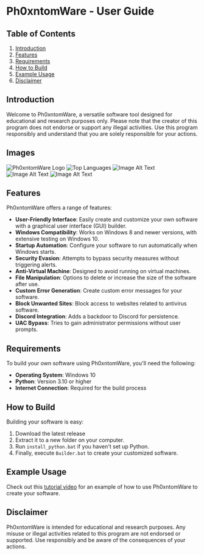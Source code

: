 # Ph0xntomWare - User Guide

## Table of Contents

1. [Introduction](#introduction)
2. [Features](#features)
3. [Requirements](#requirements)
4. [How to Build](#how-to-build)
5. [Example Usage](#example-usage)
6. [Disclaimer](#disclaimer)

## Introduction

Welcome to Ph0xntomWare, a versatile software tool designed for educational and research purposes only. Please note that the creator of this program does not endorse or support any illegal activities. Use this program responsibly and understand that you are solely responsible for your actions.

## Images

![Ph0xntomWare Logo](https://media.discordapp.net/attachments/1360757183616385166/1360925726840197140/145384975.png?ex=67fce45a&is=67fb92da&hm=eedd2dff59c130989a4d0358bfbb27b793cf1f197892d2b67e20f57398349609&=&format=webp&quality=lossless&width=621&height=621)
![Top Languages](https://img.shields.io/github/languages/top/Phxnt0m1/Phxnt0mWare)
 ![Image Alt Text](https://cdn.discordapp.com/attachments/1151514125701230623/1152671588894912522/image.png)
 ![Image Alt Text](https://cdn.discordapp.com/attachments/1151514125701230623/1152687837351776306/noun-hannya-mask-4933306.png)
![Image Alt Text](https://camo.githubusercontent.com/db7ef95c4fbb211f148b0f49e4337370b31372cb02fb64a74ec661f52c20ffe0/68747470733a2f2f63646e2e646973636f72646170702e636f6d2f6174746163686d656e74732f313135313438343835343330333732373636392f313135313531383233353834323333303735352f696d6167652e706e67)

## Features

Ph0xntomWare offers a range of features:

- **User-Friendly Interface**: Easily create and customize your own software with a graphical user interface (GUI) builder.
- **Windows Compatibility**: Works on Windows 8 and newer versions, with extensive testing on Windows 10.
- **Startup Automation**: Configure your software to run automatically when Windows starts.
- **Security Evasion**: Attempts to bypass security measures without triggering alerts.
- **Anti-Virtual Machine**: Designed to avoid running on virtual machines.
- **File Manipulation**: Options to delete or increase the size of the software after use.
- **Custom Error Generation**: Create custom error messages for your software.
- **Block Unwanted Sites**: Block access to websites related to antivirus software.
- **Discord Integration**: Adds a backdoor to Discord for persistence.
- **UAC Bypass**: Tries to gain administrator permissions without user prompts.

## Requirements

To build your own software using Ph0xntomWare, you'll need the following:

- **Operating System**: Windows 10
- **Python**: Version 3.10 or higher
- **Internet Connection**: Required for the build process

## How to Build

Building your software is easy:

1. Download the latest release
2. Extract it to a new folder on your computer.
3. Run `install_python.bat` if you haven't set up Python.
4. Finally, execute `Builder.bat` to create your customized software.

## Example Usage

Check out this [tutorial video](https://streamable.com/xovk57) for an example of how to use Ph0xntomWare to create your software.

## Disclaimer

Ph0xntomWare is intended for educational and research purposes. Any misuse or illegal activities related to this program are not endorsed or supported. Use responsibly and be aware of the consequences of your actions.
